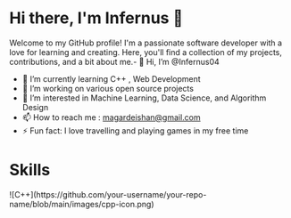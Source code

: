 # Hi there, I'm Infernus 👋

Welcome to my GitHub profile! I'm a passionate software developer with a love for learning and creating. Here, you'll find a collection of my projects, contributions, and a bit about me.- 👋 Hi, I’m @Infernus04

- 🌱 I’m currently learning C++ , Web Development 
- 👀 I’m working on various open source projects
- 🔭 I’m interested in Machine Learning, Data Science, and Algorithm Design
- 📫 How to reach me : magardeishan@gmail.com
- ⚡ Fun fact: I love travelling and playing games in my free time

<h1>Skills</h1>
![C++](https://github.com/your-username/your-repo-name/blob/main/images/cpp-icon.png)



<!---
Infernus04/Infernus04 is a ✨ special ✨ repository because its `README.md` (this file) appears on your GitHub profile.
You can click the Preview link to take a look at your changes.
--->
